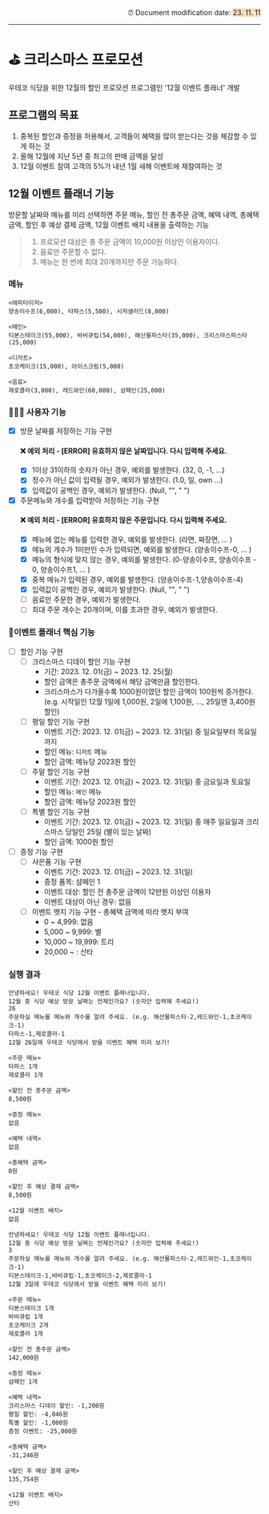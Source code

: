 <div style="text-align: right;">
⏰ Document modification date: <span style='background-color: #F7DDBE'>23. 11. 11</span>
</div>

---

# ⛳️ 크리스마스 프로모션
우테코 식당을 위한 12월의 할인 프로모션 프로그램인 '12월 이벤트 플래너' 개발

## 프로그램의 목표
1. 중복된 할인과 증정을 허용해서, 고객들이 혜택을 많이 받는다는 것을 체감할 수 있게 하는 것
2. 올해 12월에 지난 5년 중 최고의 판매 금액을 달성
3. 12월 이벤트 참여 고객의 5%가 내년 1월 새해 이벤트에 재참여하는 것

## 12월 이벤트 플래너 기능
방문할 날짜와 메뉴를 미리 선택하면 주문 메뉴, 할인 전 총주문 금액, 혜택 내역, 총혜택 금액, 할인 후 예상 결제 금액, 12월 이벤트 배지 내용을 출력하는 기능
> 1) 프로모션 대상은 총 주문 금액이 10,000원 이상인 이용자이다. </br>
> 2) 음료만 주문할 수 없다. </br>
> 3) 메뉴는 한 번에 최대 20개까지만 주문 가능하다.

### 메뉴
```
<애피타이저>
양송이수프(6,000), 타파스(5,500), 시저샐러드(8,000)

<메인>
티본스테이크(55,000), 바비큐립(54,000), 해산물파스타(35,000), 크리스마스파스타(25,000)

<디저트>
초코케이크(15,000), 아이스크림(5,000)

<음료>
제로콜라(3,000), 레드와인(60,000), 샴페인(25,000)
```

### 💁🏻‍♂️ 사용자 기능
- [x] 방문 날짜를 저장하는 기능 구현
  #### ❌ 예외 처리 - [ERROR] 유효하지 않은 날짜입니다. 다시 입력해 주세요.
    - [x] 1이상 31이하의 숫자가 아닌 경우, 예외를 발생한다. (32, 0, -1, ...)
    - [x] 정수가 아닌 값이 입력될 경우, 예외가 발생한다. (1.0, 일, own ...)
    - [x] 입력값이 공백인 경우, 예외가 발생한다. (Null, "", " ")
- [x] 주문메뉴와 개수를 입력받아 저장하는 기능 구현
  #### ❌ 예외 처리 - [ERROR] 유효하지 않은 주문입니다. 다시 입력해 주세요.
    - [x] 메뉴에 없는 메뉴를 입력한 경우, 예외를 발생한다. (라면, 짜장면, ... )
    - [x] 메뉴의 개수가 1미만인 수가 입력되면, 예외를 발생한다. (양송이수프-0, ... )
    - [x] 메뉴의 형식에 맞지 않는 경우, 예외를 발생한다. (0-양송이수프, 양송이수프 - 0, 양송이수프1, ... )
    - [x] 중복 메뉴가 입력된 경우, 예외를 발생한다. (양송이수프-1,양송이수프-4)
    - [x] 입력값이 공백인 경우, 예외가 발생한다. (Null, "", " ")
    - [ ] 음료만 주문한 경우, 예외가 발생한다.
    - [ ] 최대 주문 개수는 20개이며, 이를 초과한 경우, 예외가 발생한다.

### 🌟이벤트 플래너 핵심 기능
- [ ] 할인 기능 구현
  - [ ] 크리스마스 디데이 할인 기능 구현
    - 기간: 2023. 12. 01(금) ~ 2023. 12. 25(월)
    - 할인 금액은 총주문 금액에서 해당 금액만큼 할인한다.
    - 크리스마스가 다가올수록 1000원이였던 할인 금액이 100원씩 증가한다. (e.g. 시작일인 12월 1일에 1,000원, 2일에 1,100원, ..., 25일엔 3,400원 할인)
  - [ ] 평일 할인 기능 구현
    - 이벤트 기간: 2023. 12. 01(금) ~ 2023. 12. 31(일) 중 일요일부터 목요일까지
    - 할인 메뉴: `디저트` 메뉴
    - 할인 금액: 메뉴당 2023원 할인
  - [ ] 주말 할인 기능 구현
    - 이벤트 기간: 2023. 12. 01(금) ~ 2023. 12. 31(일) 중 금요일과 토요일
    - 할인 메뉴: `메인` 메뉴
    - 할인 금액: 메뉴당 2023원 할인
  - [ ] 특별 할인 기능 구현
    - 이벤트 기간: 2023. 12. 01(금) ~ 2023. 12. 31(일) 중 매주 일요일과 크리스마스 당일인 25일 (별이 있는 날짜)
    - 할인 금액: 1000원 할인
- [ ] 증정 기능 구현
  - [ ] 사은품 기능 구현
    - 이벤트 기간: 2023. 12. 01(금) ~ 2023. 12. 31(일)
    - 증정 품목: 샴페인 1
    - 이벤트 대상: 할인 전 총주문 금액이 12만원 이상인 이용자 
    - 이벤트 대상이 아닌 경우: 없음
  - [ ] 이벤트 뱃지 기능 구현 - 총혜택 금액에 따라 뱃지 부여
    - 0 ~ 4,999: 없음
    - 5,000 ~ 9,999: 별
    - 10,000 ~ 19,999: 트리
    - 20,000 ~ : 산타

### 실행 결과
```
안녕하세요! 우테코 식당 12월 이벤트 플래너입니다.
12월 중 식당 예상 방문 날짜는 언제인가요? (숫자만 입력해 주세요!)
26 
주문하실 메뉴를 메뉴와 개수를 알려 주세요. (e.g. 해산물파스타-2,레드와인-1,초코케이크-1)
타파스-1,제로콜라-1 
12월 26일에 우테코 식당에서 받을 이벤트 혜택 미리 보기!
 
<주문 메뉴>
타파스 1개
제로콜라 1개

<할인 전 총주문 금액>
8,500원
 
<증정 메뉴>
없음
 
<혜택 내역>
없음
 
<총혜택 금액>
0원
 
<할인 후 예상 결제 금액>
8,500원
 
<12월 이벤트 배지>
없음
```
```
안녕하세요! 우테코 식당 12월 이벤트 플래너입니다.
12월 중 식당 예상 방문 날짜는 언제인가요? (숫자만 입력해 주세요!)
3
주문하실 메뉴를 메뉴와 개수를 알려 주세요. (e.g. 해산물파스타-2,레드와인-1,초코케이크-1)
티본스테이크-1,바비큐립-1,초코케이크-2,제로콜라-1
12월 3일에 우테코 식당에서 받을 이벤트 혜택 미리 보기!

<주문 메뉴>
티본스테이크 1개
바비큐립 1개
초코케이크 2개
제로콜라 1개

<할인 전 총주문 금액>
142,000원

<증정 메뉴>
샴페인 1개

<혜택 내역>
크리스마스 디데이 할인: -1,200원
평일 할인: -4,046원
특별 할인: -1,000원
증정 이벤트: -25,000원

<총혜택 금액>
-31,246원

<할인 후 예상 결제 금액>
135,754원

<12월 이벤트 배지>
산타
```
